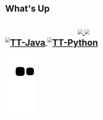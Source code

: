 <h1> What's Up <h1>
  <div align="center">
  <a href="https://github.com/ThallysTavares">
  <img height="180em" src="https://github-readme-stats.vercel.app/api?username=thallystavares&show_icons=true&theme=gruvbox&include_all_commits=true&count_private=true"/>
  <img height="180em" src="https://github-readme-stats.vercel.app/api/top-langs/?username=thallystavares&layout=compact&langs_count=7&theme=gruvbox"/>
</div>
    
 
  <img align="center" alt="TT-Java" height="130" width="160" src="https://cdn.jsdelivr.net/gh/devicons/devicon/icons/java/java-plain-wordmark.svg" />
  <img align="center" alt="TT-Python" height="130" width="160" src="https://cdn.jsdelivr.net/gh/devicons/devicon/icons/python/python-original-wordmark.svg" />
</div>
  
 ![Snake animation](https://github.com/rafaballerini/rafaballerini/blob/output/github-contribution-grid-snake.svg)
<div class="cube">  
 <div>
  <span style="--i:0;"></span>
  <span style="--i:0;"></span>
  <span style="--i:0;"></span>
  <span style="--i:0;"></span>
 </div>  
</div>   
